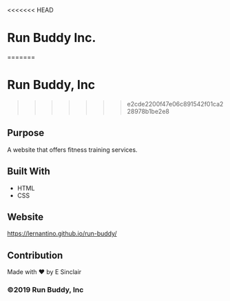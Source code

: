 <<<<<<< HEAD
# Run Buddy Inc.
=======
# Run Buddy, Inc
>>>>>>> e2cde2200f47e06c891542f01ca228978b1be2e8

## Purpose
A website that offers fitness training services. 

## Built With
* HTML
* CSS

## Website
https://lernantino.github.io/run-buddy/

## Contribution
Made with ❤️ by E Sinclair

### ©️2019 Run Buddy, Inc 
